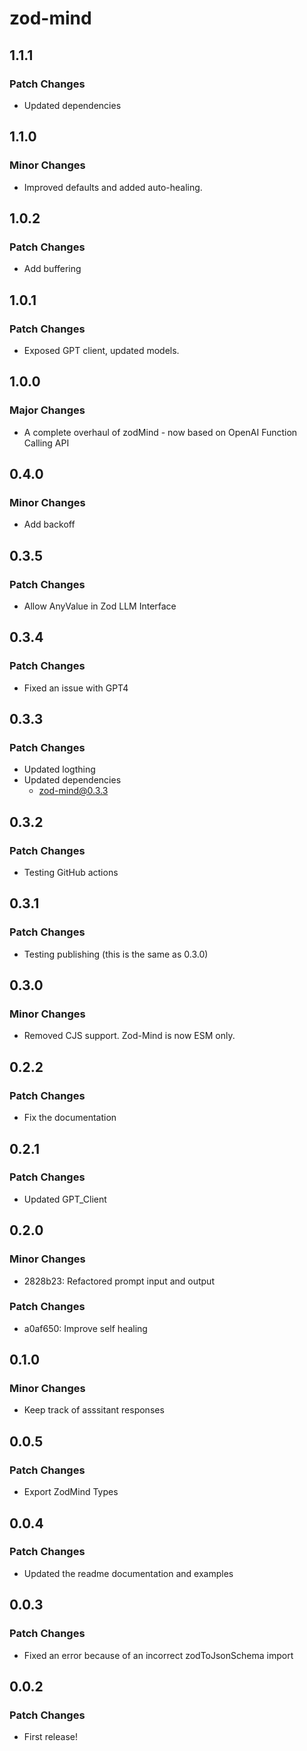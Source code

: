 # zod-mind

## 1.1.1

### Patch Changes

- Updated dependencies

## 1.1.0

### Minor Changes

- Improved defaults and added auto-healing.

## 1.0.2

### Patch Changes

- Add buffering

## 1.0.1

### Patch Changes

- Exposed GPT client, updated models.

## 1.0.0

### Major Changes

- A complete overhaul of zodMind - now based on OpenAI Function Calling API

## 0.4.0

### Minor Changes

- Add backoff

## 0.3.5

### Patch Changes

- Allow AnyValue in Zod LLM Interface

## 0.3.4

### Patch Changes

- Fixed an issue with GPT4

## 0.3.3

### Patch Changes

- Updated logthing
- Updated dependencies
  - zod-mind@0.3.3

## 0.3.2

### Patch Changes

- Testing GitHub actions

## 0.3.1

### Patch Changes

- Testing publishing (this is the same as 0.3.0)

## 0.3.0

### Minor Changes

- Removed CJS support. Zod-Mind is now ESM only.

## 0.2.2

### Patch Changes

- Fix the documentation

## 0.2.1

### Patch Changes

- Updated GPT_Client

## 0.2.0

### Minor Changes

- 2828b23: Refactored prompt input and output

### Patch Changes

- a0af650: Improve self healing

## 0.1.0

### Minor Changes

- Keep track of asssitant responses

## 0.0.5

### Patch Changes

- Export ZodMind Types

## 0.0.4

### Patch Changes

- Updated the readme documentation and examples

## 0.0.3

### Patch Changes

- Fixed an error because of an incorrect zodToJsonSchema import

## 0.0.2

### Patch Changes

- First release!
